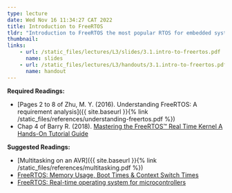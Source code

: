 ```yaml
---
type: lecture
date: Wed Nov 16 11:34:27 CAT 2022
title: Introduction to FreeRTOS
tldr: "Introduction to FreeRTOS the most popular RTOS for embedded system. FreeRTOS is an open source, real-time operating system for microcontrollers that makes small, low-power edge devices easy to program, deploy, secure, connect, and manage."
thumbnail: 
links: 
    - url: /static_files/lectures/L3/slides/3.1.intro-to-freertos.pdf
      name: slides
    - url: /static_files/lectures/L3/handouts/3.1.intro-to-freertos.pdf
      name: handout
---
```

**Required Readings:**
- [Pages 2 to 8 of Zhu, M. Y. (2016). Understanding FreeRTOS: A requirement analysis]({{ site.baseurl }}{% link /static_files/references/understanding-freertos.pdf %})
- Chap 4 of Barry R. (2018). [Mastering the FreeRTOS™ Real Time Kernel A Hands-On Tutorial Guide](https://freertos.org/Documentation/161204_Mastering_the_FreeRTOS_Real_Time_Kernel-A_Hands-On_Tutorial_Guide.pdf)

**Suggested Readings:**
- [Multitasking on an AVR]({{ site.baseurl }}{% link /static_files/references/multitasking.pdf %})
- [FreeRTOS: Memory Usage, Boot Times & Context Switch Times](https://www.freertos.org/FAQMem.html)
- [FreeRTOS: Real-time operating system for microcontrollers](https://aws.amazon.com/freertos/)


